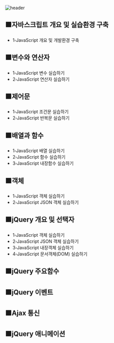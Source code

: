 ![header](https://capsule-render.vercel.app/api?type=rounded&color=auto&height=100&section=header&text=🖥Javascript%20수업예제🖥&fontSize=50)

## 🟫자바스크립트 개요 및 실습환경 구축
- 1▫JavaScript 개요 및 개발환경 구축

## 🟫변수와 연산자
- 1▫JavaScript 변수 실습하기
- 2▫JavaScript 연산자 실습하기

## 🟫제어문
- 1▫JavaScript 조건문 실습하기
- 2▫JavaScript 반복문 실습하기

## 🟫배열과 함수
- 1▫JavaScript 배열 실습하기
- 2▫JavaScript 함수 실습하기
- 3▫JavaScript 내장함수 실습하기

## 🟫객체
- 1▫JavaScript 객체 실습하기
- 2▫JavaScript JSON 객체 실습하기

## 🟫jQuery 개요 및 선택자
- 1▫JavaScript 객체 실습하기
- 2▫JavaScript JSON 객체 실습하기
- 3▫JavaScript  내장객체 실습하기
- 4▫JavaScript  문서객체(DOM) 실습하기

## 🟫jQuery 주요함수

## 🟫jQuery 이벤트

## 🟫Ajax 통신

## 🟫jQuery 애니메이션
